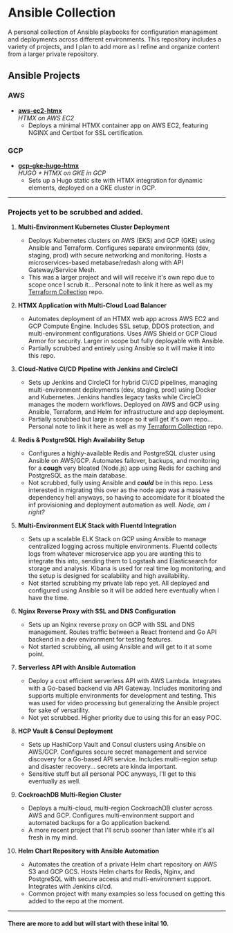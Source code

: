 # Ansible Collection

A personal collection of Ansible playbooks for configuration management and deployments across different environments. This repository includes a variety of projects, and I plan to add more as I refine and organize content from a larger private repository.

## Ansible Projects

### AWS
- [**aws-ec2-htmx**](https://github.com/mkonji008/ansible-collection/tree/aws-ec2-htmx)  
  *HTMX on AWS EC2*
  - Deploys a minimal HTMX container app on AWS EC2, featuring NGINX and Certbot for SSL certification.

### GCP
- [**gcp-gke-hugo-htmx**](https://github.com/mkonji008/ansible-collection/tree/gcp-gke-hugo-htmx)  
  *HUGO + HTMX on GKE in GCP*
  - Sets up a Hugo static site with HTMX integration for dynamic elements, deployed on a GKE cluster in GCP.

---

### Projects yet to be scrubbed and added. 

1. **Multi-Environment Kubernetes Cluster Deployment**
   - Deploys Kubernetes clusters on AWS (EKS) and GCP (GKE) using Ansible and Terraform. Configures separate environments (dev, staging, prod) with secure networking and monitoring. Hosts a microservices-based metabase/redash along with API Gateway/Service Mesh.
   - This was a larger project and will will receive it's own repo due to scope once I scrub it...  Personal note to link it here as well as my [Terraform Collection](https://github.com/mkonji008/terraform-collection) repo.

2. **HTMX Application with Multi-Cloud Load Balancer**
   - Automates deployment of an HTMX web app across AWS EC2 and GCP Compute Engine. Includes SSL setup, DDOS protection, and multi-environment configurations. Uses AWS Shield or GCP Cloud Armor for security. Larger in scope but fully deployable with Ansible.
   - Partially scrubbed and entirely using Ansible so it will make it into this repo.

3. **Cloud-Native CI/CD Pipeline with Jenkins and CircleCI**
   - Sets up Jenkins and CircleCI for hybrid CI/CD pipelines, managing multi-environment deployments (dev, staging, prod) using Docker and Kubernetes. Jenkins handles legacy tasks while CircleCI manages the modern workflows. Deployed on AWS and GCP using Ansible, Terraform, and Helm for infrastructure and app deployment.
   - Partially scrubbed but large in scope so it will get it's own repo...  Personal note to link it here as well as my [Terraform Collection](https://github.com/mkonji008/terraform-collection) repo.

4. **Redis & PostgreSQL High Availability Setup**
   - Configures a highly-available Redis and PostgreSQL cluster using Ansible on AWS/GCP. Automates failover, backups, and monitoring for a **cough** very bloated (Node.js) app using Redis for caching and PostgreSQL as the main database.
   - Not scrubbed, fully using Ansible and ***could*** be in this repo. Less interested in migrating this over as the node app was a massive dependency hell anyways, so having to accomidate for it bloated the inf provisioning and deployment automation as well. *Node, am I right?*
      
5. **Multi-Environment ELK Stack with Fluentd Integration**
   - Sets up a scalable ELK Stack on GCP using Ansible to manage centralized logging across multiple environments. Fluentd collects logs from whatever microservice app you are wanting this to integrate this into, sending them to Logstash and Elasticsearch for storage and analysis. Kibana is used for real time log monitoring, and the setup is designed for scalability and high availability.
   - Not started scrubbing my private lab repo yet. All deployed and configured using Ansible so it will be added here eventually when I have the time.

6. **Nginx Reverse Proxy with SSL and DNS Configuration**
   - Sets up an Nginx reverse proxy on GCP with SSL and DNS management. Routes traffic between a React frontend and Go API backend in a dev environment for testing features.
   - Not started scrubbing, all using Ansible and will get to it at some point.

7. **Serverless API with Ansible Automation**
   - Deploy a cost efficient serverless API with AWS Lambda. Integrates with a Go-based backend via API Gateway. Includes monitoring and supports multiple environments for development and testing. This was used for video processing but generalizing the Ansible project for sake of versatility. 
   - Not yet scrubbed. Higher priority due to using this for an easy POC. 

8. **HCP Vault & Consul Deployment**
   - Sets up HashiCorp Vault and Consul clusters using Ansible on AWS/GCP. Configures secure secret management and service discovery for a Go-based API service. Includes multi-region setup and disaster recovery... secrets are kinda important.
   - Sensitive stuff but all personal POC anyways, I'll get to this eventually as well.

9. **CockroachDB Multi-Region Cluster**
   - Deploys a multi-cloud, multi-region CockroachDB cluster across AWS and GCP. Configures multi-environment support and automated backups for a Go application backend.
   - A more recent project that I'll scrub sooner than later while it's all fresh in my mind.
     
10. **Helm Chart Repository with Ansible Automation**
    - Automates the creation of a private Helm chart repository on AWS S3 and GCP GCS. Hosts Helm charts for Redis, Nginx, and PostgreSQL with secure access and multi-environment support. Integrates with Jenkins ci/cd.
    - Common project with many examples so less focused on getting this added to the repo at the moment.

  --- 
#### There are more to add but will start with these inital 10. 
